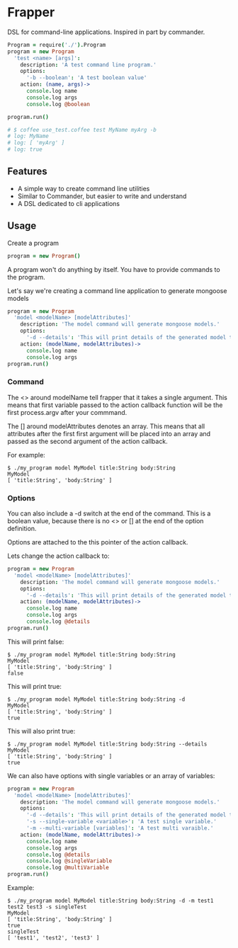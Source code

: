 Frapper
===============

DSL for command-line applications.  Inspired in part by commander.

```coffee
Program = require('./').Program
program = new Program
  'test <name> [args]':
    description: 'A test command line program.'
    options:
      '-b --boolean': 'A test boolean value'
    action: (name, args)->
      console.log name
      console.log args
      console.log @boolean

program.run()

# $ coffee use_test.coffee test MyName myArg -b
# log: MyName
# log: [ 'myArg' ]
# log: true
```

## Features

  * A simple way to create command line utilities
  * Similar to Commander, but easier to write and understand
  * A DSL dedicated to cli applications

## Usage

Create a program

```coffee
program = new Program()
```

A program won't do anything by itself.  You have to provide commands to the program.

Let's say we're creating a command line application to generate mongoose models

```coffee
program = new Program
  'model <modelName> [modelAttributes]'
    description: 'The model command will generate mongoose models.'
    options:
      '-d --details': 'This will print details of the generated model to stdout.'
    action: (modelName, modelAttributes)->
      console.log name
      console.log args
program.run()
```
### Command

The <> around modelName tell frapper that it takes a single argument.  This means that first variable passed to the action callback function will be the first process.argv after your commmand.

The [] around modelAttributes denotes an array.  This means that all attributes after the first first argument will be placed into an array and passed as the second argument of the action callback.

For example:

    $ ./my_program model MyModel title:String body:String
    MyModel
    [ 'title:String', 'body:String' ]

### Options

You can also include a -d switch at the end of the command.  This is a boolean value, because there is no <> or [] at the end of the option definition.

Options are attached to the this pointer of the action callback.

Lets change the action callback to:

```coffee
program = new Program
  'model <modelName> [modelAttributes]'
    description: 'The model command will generate mongoose models.'
    options:
      '-d --details': 'This will print details of the generated model to stdout.'
    action: (modelName, modelAttributes)->
      console.log name
      console.log args
      console.log @details
program.run()
```

This will print false:

    $ ./my_program model MyModel title:String body:String
    MyModel
    [ 'title:String', 'body:String' ]
    false

This will print true:

    $ ./my_program model MyModel title:String body:String -d
    MyModel
    [ 'title:String', 'body:String' ]
    true

This will also print true:

    $ ./my_program model MyModel title:String body:String --details
    MyModel
    [ 'title:String', 'body:String' ]
    true

We can also have options with single variables or an array of variables:

```coffee
program = new Program
  'model <modelName> [modelAttributes]'
    description: 'The model command will generate mongoose models.'
    options:
      '-d --details': 'This will print details of the generated model to stdout.'
      '-s --single-variable <variable>': 'A test single variable.'
      '-m --multi-variable [variables]': 'A test multi varaible.'
    action: (modelName, modelAttributes)->
      console.log name
      console.log args
      console.log @details
      console.log @singleVariable
      console.log @multiVariable
program.run()
```
Example:

    $ ./my_program model MyModel title:String body:String -d -m test1 test2 test3 -s singleTest
    MyModel
    [ 'title:String', 'body:String' ]
    true
    singleTest
    [ 'test1', 'test2', 'test3' ]

